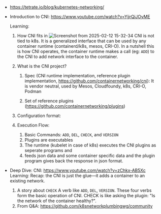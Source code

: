 - https://tetrate.io/blog/kubernetes-networking/
- Introduction to CNI: https://www.youtube.com/watch?v=YjjrQiJOyME
  
  Learning:
  1. How CNI fits in
  ![Screenshot from 2025-02-12 15-32-34](https://github.com/user-attachments/assets/b0ce6b8a-6df9-4d43-beec-971158609e18)
  CNI is not tied to k8s. It is a generalized interface that can be used by any container runtime (containerd/k8s, mesos, CRI-O).
  In a nutshell this is how CNI operates, the container runtime makes a call (eg: `ADD`) to the CNI to add network interface to the container.
  2. What is the CNI project?
     1. Spec (CNI runtime implementation, reference plugin implementation, https://github.com/containernetworking/cni):
       It is vendor neutral, used by Mesos, Cloudfoundy, k8s, CRI-O, Podman
       
     2. Set of reference plugins (https://github.com/containernetworking/plugins)
  3. Configuration format:
  4. Execution Flow:
      
     1. Basic Commands: `ADD`, `DEL`, `CHECK`, and `VERSION`
     2. Plugins are executables
     3. The runtime (kubelet in case of k8s) executes the CNI plugins as seperate programs and
     4. feeds json data and some container specific data and the plugin program gives back the response in json format.
- Deep Dive: CNI: https://www.youtube.com/watch?v=zChkx-AB5Xc
  Learning:
  Recap: the CNI is just the glue—it adds a container to an existing network.
  1. A story about `CHECK`
     A verb like `ADD`, `DEL`, `VERSION`. These four verbs form the basic operation of CNI.
     CHECK is like asking the plugin: "Is the network of the container healthy?".
  2. From Q&A: https://github.com/k8snetworkplumbingwg/community
           
     
     
  

  
